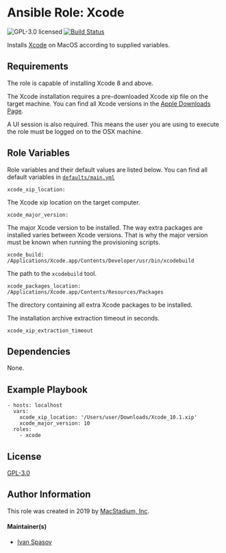 # Ansible Role: Xcode

![GPL-3.0 licensed][badge-license]
[![Build Status](https://github.com/macstadium/ansible-role-xcode/workflows/Publish%20role/badge.svg?branch=master)](https://github.com/macstadium/ansible-role-xcode/actions?query=workflow%3A%22Publish+role%22+branch%3Amaster)


Installs [Xcode][xcode] on MacOS according to supplied variables.

## Requirements

The role is capable of installing Xcode 8 and above.

The Xcode installation requires a pre-downloaded Xcode xip file on the target machine. You can find all Xcode versions in the [Apple Downloads Page][apple-downloads].

A UI session is also required. This means the user you are using to execute the role must be logged on to the OSX machine.

## Role Variables

Role variables and their default values are listed below.
You can find all default variables in [`defaults/main.yml`](defaults/main.yml)

    xcode_xip_location:

The Xcode xip location on the target computer.

    xcode_major_version:

The major Xcode version to be installed. The way extra packages are installed varies between Xcode versions. That is why the major version must be known when running the provisioning scripts.

    xcode_build: /Applications/Xcode.app/Contents/Developer/usr/bin/xcodebuild

The path to the `xcodebuild` tool. 

    xcode_packages_location: /Applications/Xcode.app/Contents/Resources/Packages

The directory containing all extra Xcode packages to be installed.


The installation archive extraction timeout in seconds.

    xcode_xip_extraction_timeout

## Dependencies

None.

## Example Playbook

    - hosts: localhost
      vars:
        xcode_xip_location: '/Users/user/Downloads/Xcode_10.1.xip'
        xcode_major_version: 10
      roles:
        - xcode

## License

[GPL-3.0][link-license]

## Author Information

This role was created in 2019 by [MacStadium, Inc][macstadium].

#### Maintainer(s)

- [Ivan Spasov](https://github.com/ispasov)

[macstadium]: https://www.macstadium.com/
[badge-license]: https://img.shields.io/badge/License-GPL3-green.svg
[link-license]: https://raw.githubusercontent.com/macstadium/ansible-role-xcode/master/LICENSE
[xcode]: https://developer.apple.com/xcode/
[apple-downloads]: https://developer.apple.com/download/more/
